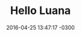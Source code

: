 ---
layout: post
title:  "Hello Luana"
date:   2016-04-25 13:47:17 -0300
categories: jekyll update
---